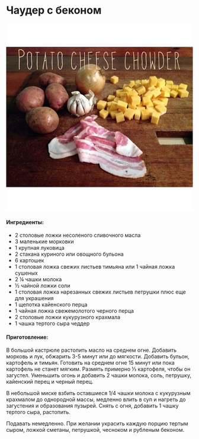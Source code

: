 # Чаудер с беконом

![](../pics/2641ca7ff37d2ae52d5f4b43743d1451.jpg)

#### Ингредиенты:

* 2 столовые ложки несоленого сливочного масла
* 3 маленькие морковки
* 1 крупная луковица
* 2 стакана куриного или овощного бульона
* 6 картошек
* 1 столовая ложка свежих листьев тимьяна или 1 чайная ложка сушеных
* 2 ¼ чашки молока
* ½ чайной ложки соли
* 1 столовая ложка нарезанных свежих листьев петрушки плюс еще для украшения
* 1 щепотка кайенского перца
* 1 чайная ложка свежемолотого черного перца
* 2 столовые ложки кукурузного крахмала
* 1 чашка тертого сыра чеддер

#### Приготовление:

В большой кастрюле растопить масло на среднем огне. Добавить морковь и лук, обжарить 3-5 минут или до мягкости. Добавить бульон, картофель и тимьян. Готовить на среднем огне 15 минут или пока картофель не станет мягким. Размять примерно ⅓ картофеля, чтобы он загустел. Уменьшить огонь и добавить 2 чашки молока, соль, петрушку, кайенский перец и черный перец.

В небольшой миске взбить оставшиеся 1/4 чашки молока с кукурузным крахмалом до однородной массы, медленно влить в суп и нагреть до загустения и образования пузырей. Снять с огня, добавить 1 чашку тертого сыра, растопить. 

Подавать немедленно. При желании украсить каждую порцию тертым сыром, ложкой сметаны, петрушкой, чесноком и рубленым беконом.


